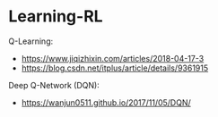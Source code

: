 # Learning-RL


Q-Learning:
- https://www.jiqizhixin.com/articles/2018-04-17-3
- https://blog.csdn.net/itplus/article/details/9361915

Deep Q-Network (DQN):
- https://wanjun0511.github.io/2017/11/05/DQN/
